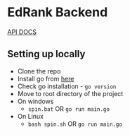 # EdRank Backend


[API DOCS](https://github.com/edrank/edrank_backend/blob/master/docs/API_DOCS.md)

## Setting up locally

- Clone the repo
- Install go from [here](https://go.dev/dl/)
- Check go installation - `go version`
- Move to root directory of the project
- On windows
    - `spin.bat` OR `go run main.go`
- On Linux
    - `bash spin.sh` OR `go run main.go`